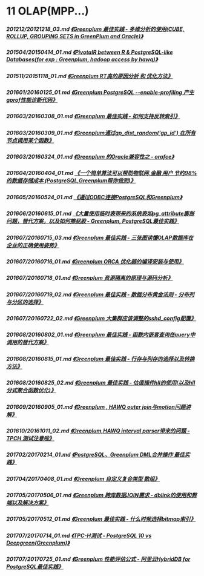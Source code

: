 # 11 OLAP(MPP...)
##### 201212/20121218_03.md   [《Greenplum 最佳实践 - 多维分析的使用(CUBE, ROLLUP, GROUPING SETS in GreenPlum and Oracle)》](../201212/20121218_03.md)  
##### 201504/20150414_01.md   [《PivotalR between R & PostgreSQL-like Databases(for exp : Greenplum, hadoop access by hawq)》](../201504/20150414_01.md)  
##### 201511/20151118_01.md   [《Greenplum RT高的原因分析 和 优化方法》](../201511/20151118_01.md)  
##### 201601/20160125_01.md   [《Greenplum PostgreSQL --enable-profiling 产生gprof性能诊断代码》](../201601/20160125_01.md)  
##### 201603/20160308_01.md   [《Greenplum 最佳实践 - 如何支持反转索引》](../201603/20160308_01.md)  
##### 201603/20160309_01.md   [《Greenplum通过gp_dist_random('gp_id') 在所有节点调用某个函数》](../201603/20160309_01.md)  
##### 201603/20160324_01.md   [《Greenplum 的Oracle兼容性之 - orafce》](../201603/20160324_01.md)  
##### 201604/20160404_01.md   [《一个简单算法可以帮助物联网,金融 用户 节约98%的数据存储成本 (PostgreSQL,Greenplum帮你做到)》](../201604/20160404_01.md)  
##### 201605/20160524_01.md   [《通过ODBC连接PostgreSQL和Greenplum》](../201605/20160524_01.md)  
##### 201606/20160615_01.md   [《大量使用临时表带来的系统表如pg_attribute膨胀问题，替代方案，以及如何擦屁股 - Greenplum, PostgreSQL最佳实践》](../201606/20160615_01.md)  
##### 201607/20160715_03.md   [《Greenplum 最佳实践 - 三张图读懂OLAP数据库在企业的正确使用姿势》](../201607/20160715_03.md)  
##### 201607/20160716_01.md   [《Greenplum ORCA 优化器的编译安装与使用》](../201607/20160716_01.md)  
##### 201607/20160718_01.md   [《Greenplum 资源隔离的原理与源码分析》](../201607/20160718_01.md)  
##### 201607/20160719_02.md   [《Greenplum 最佳实践 - 数据分布黄金法则 - 分布列与分区的选择》](../201607/20160719_02.md)  
##### 201607/20160722_02.md   [《Greenplum 大集群应该调整的sshd_config配置》](../201607/20160722_02.md)  
##### 201608/20160802_01.md   [《Greenplum 最佳实践 - 函数内嵌套查询在query中调用的替代方案》](../201608/20160802_01.md)  
##### 201608/20160815_01.md   [《Greenplum 最佳实践 - 行存与列存的选择以及转换方法》](../201608/20160815_01.md)  
##### 201608/20160825_02.md   [《Greenplum 最佳实践 - 估值插件hll的使用(以及hll分式聚合函数优化)》](../201608/20160825_02.md)  
##### 201609/20160905_01.md   [《Greenplum , HAWQ outer join与motion问题讲解》](../201609/20160905_01.md)  
##### 201610/20161011_02.md   [《Greenplum,HAWQ interval parser带来的问题 - TPCH 测试注意啦》](../201610/20161011_02.md)  
##### 201702/20170214_01.md   [《PostgreSQL、Greenplum DML合并操作 最佳实践》](../201702/20170214_01.md)  
##### 201704/20170408_01.md   [《Greenplum 自定义复合类型 数组》](../201704/20170408_01.md)  
##### 201705/20170506_01.md   [《Greenplum 跨库数据JOIN需求 - dblink的使用和弊端以及解决方案》](../201705/20170506_01.md)  
##### 201705/20170512_01.md   [《Greenplum 最佳实践 - 什么时候选择bitmap索引》](../201705/20170512_01.md)  
##### 201707/20170714_01.md   [《TPC-H测试 - PostgreSQL 10 vs Deepgreen(Greenplum)》](../201707/20170714_01.md)  
##### 201707/20170725_01.md   [《Greenplum 性能评估公式 - 阿里云HybridDB for PostgreSQL最佳实践》](../201707/20170725_01.md)  
